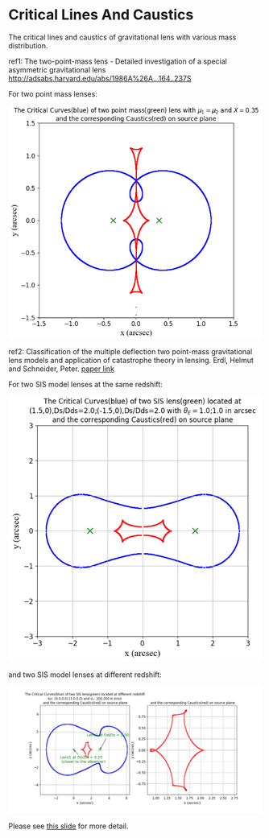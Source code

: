 # Critical Lines And Caustics
The critical lines and caustics of  gravitational lens with various mass distribution.

ref1: The two-point-mass lens - Detailed investigation of a special asymmetric gravitational lens
http://adsabs.harvard.edu/abs/1986A%26A...164..237S

For two point mass lenses:

![](https://github.com/rkkuang/aeroastro/blob/master/gravlen/critical_and_caustics/resimgs/twopointX0_35.png)

ref2: Classification of the multiple deflection two point-mass gravitational lens models and application of catastrophe theory in lensing. Erdl, Helmut and Schneider, Peter. [paper link](https://ui.adsabs.harvard.edu/abs/1993A\%26A...268..453E/abstract)

For two SIS model lenses at the same redshift:

![](https://github.com/rkkuang/aeroastro/blob/master/gravlen/critical_and_caustics/resimgs/twoSIS_samez_X1_5.png)

and two SIS model lenses at different redshift:

![](https://github.com/rkkuang/aeroastro/blob/master/gravlen/critical_and_caustics/resimgs/2SISres/X2-30/X2-30_D1-050_D2-100.png)

Please see [this slide](https://rkkuang.github.io/notes/local_files/GravLens_RenkunKuang.pdf) for more detail.